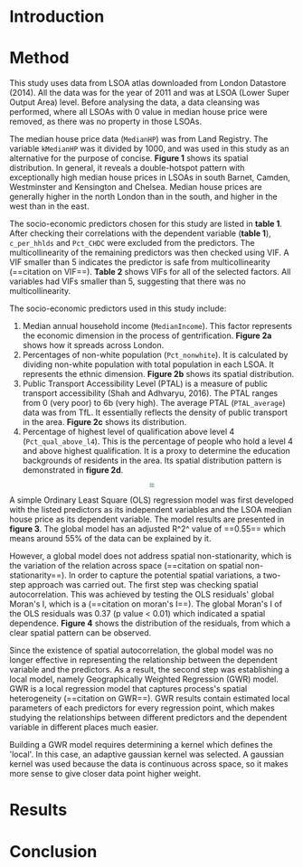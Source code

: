 # Introduction

<div style='page-break-after: always;'></div>

# Method

This study uses data from LSOA atlas downloaded from London Datastore (2014). All the data was for the year of 2011 and was at LSOA (Lower Super Output Area) level. Before analysing the data, a data cleansing was performed, where all LSOAs with 0 value in median house price were removed, as there was no property in those LSOAs. 

The median house price data (`MedianHP`) was from Land Registry. The variable `kMedianHP` was it divided by 1000, and was used in this study as an alternative for the purpose of concise. **Figure 1** shows its spatial distribution. In general, it reveals a double-hotspot pattern with exceptionally high median house prices in LSOAs in south Barnet, Camden, Westminster and Kensington and Chelsea. Median house prices are generally higher in the north London than in the south, and higher in the west than in the east.

The socio-economic predictors chosen for this study are listed in **table 1**. After checking their correlations with the dependent variable (**table 1**), `c_per_hhlds` and `Pct_CHDC` were excluded from the predictors. The multicollinearity of the remaining predictors was then checked using VIF. A VIF smaller than 5 indicates the predictor is safe from multicollinearity (==citation on VIF==). **Table 2** shows VIFs for all of the selected factors. All variables had VIFs smaller than 5, suggesting that there was no multicollinearity.

The socio-economic predictors used in this study include:

1. Median annual household income (`MedianIncome`). This factor represents the economic dimension in the process of gentrification. **Figure 2a** shows how it spreads across London.
2. Percentages of non-white population (`Pct_nonwhite`). It is calculated by dividing non-white population with total population in each LSOA. It represents the ethnic dimension. **Figure 2b** shows its spatial distribution.
4. Public Transport Accessibility Level (PTAL) is a measure of public transport accessibility (Shah and Adhvaryu, 2016). The PTAL ranges from 0 (very poor) to 6b (very high). 
   The average PTAL (`PTAL_average`) data was from TfL.  It essentially reflects the density of public transport in the area. **Figure 2c** shows its distribution.
5. Percentage of highest level of qualification above level 4 (`Pct_qual_above_l4`). This is the percentage of people who hold a level 4 and above highest qualification. It is a proxy to determine the education backgrounds of residents in the area. Its spatial distribution pattern is demonstrated in **figure 2d**.

<center class='half'><img src="D:\OneDrive - King's College London\Study\Year 3\6SSG3077 Applications of Spatial Data Science\Report\graph\fig2.1.png" style="zoom: 25%;" /><img src="D:\OneDrive - King's College London\Study\Year 3\6SSG3077 Applications of Spatial Data Science\Report\graph\fig2.2.png" style="zoom: 25%;" /></center>
<center class='half'><img src="D:\OneDrive - King's College London\Study\Year 3\6SSG3077 Applications of Spatial Data Science\Report\graph\fig2.3.png" style="zoom:25%;" /><img src="D:\OneDrive - King's College London\Study\Year 3\6SSG3077 Applications of Spatial Data Science\Report\graph\fig2.4.png" style="zoom:25%;" /></center>

A simple Ordinary Least Square (OLS) regression model was first developed with the listed predictors as its independent variables and the LSOA median house price as its dependent variable. The model results are presented in **figure 3**. The global model has an adjusted R^2^ value of ==0.55== which means around 55% of the data can be explained by it.

However, a global model does not address spatial non-stationarity,  which is the variation of the relation across space (==citation on spatial non-stationarity==). In order to capture the potential spatial variations, a two-step approach was carried out. The first step was checking spatial autocorrelation. This was achieved by testing the OLS residuals' global Moran's I, which is a (==citation on moran's I==). The global Moran's I of the OLS residuals was 0.37 (p value < 0.01) which indicated a spatial dependence. **Figure 4** shows the distribution of the residuals, from which a clear spatial pattern can be observed.

Since the existence of spatial autocorrelation, the global model was no longer effective in representing the relationship between the dependent variable and the predictors. As a result, the second step was establishing a local model, namely Geographically Weighted Regression (GWR) model. GWR is a local regression model that captures process's spatial heterogeneity (==citation on GWR==). GWR results contain estimated local parameters of each predictors for every regression point, which makes studying the relationships between different predictors and the dependent variable in different places much easier. 

Building a GWR model requires determining a kernel which defines the 'local'. In this case, an adaptive gaussian kernel was selected. A gaussian kernel was used because the data is  continuous across space, so it makes more sense to give closer data point higher weight.

<div style='page-break-after: always;'></div>

# Results

<div style='page-break-after: always;'></div>

# Conclusion

<div style='page-break-after: always;'></div>
